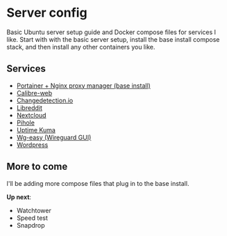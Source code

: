 # Server config

Basic Ubuntu server setup guide and Docker compose files for services I like. Start with with the basic server setup, install the base install compose stack, and then install any other containers you like.

## Services

- [Portainer + Nginx proxy manager (base install)](https://github.com/jasoncrevier/server-config/tree/main/base%20install)
- [Calibre-web](https://github.com/jasoncrevier/server-config/tree/main/calibre-web)
- [Changedetection.io](https://github.com/jasoncrevier/server-config/tree/main/changedetection)
- [Libreddit](https://github.com/jasoncrevier/server-config/tree/main/libreddit)
- [Nextcloud](https://github.com/jasoncrevier/server-config/tree/main/nextcloud)
- [Pihole](https://github.com/jasoncrevier/server-config/tree/main/pihole)
- [Uptime Kuma](https://github.com/jasoncrevier/server-config/tree/main/uptime%20kuma)
- [Wg-easy (Wireguard GUI)](https://github.com/jasoncrevier/server-config/tree/main/wg-easy)
- [Wordpress](https://github.com/jasoncrevier/server-config/tree/main/wordpress)

## More to come

I'll be adding more compose files that plug in to the base install.

**Up next**:

- Watchtower
- Speed test
- Snapdrop
